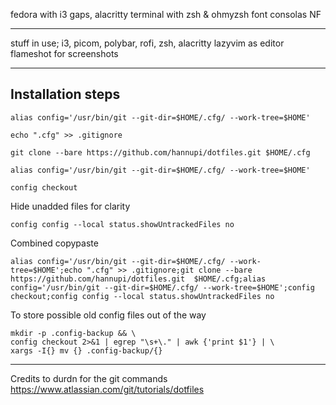 fedora with i3 gaps, alacritty terminal with zsh & ohmyzsh
font consolas NF

---

stuff in use;
i3, picom, polybar, rofi, zsh, alacritty
lazyvim as editor
flameshot for screenshots

---
## Installation steps

```
alias config='/usr/bin/git --git-dir=$HOME/.cfg/ --work-tree=$HOME'
```
```
echo ".cfg" >> .gitignore
```
```
git clone --bare https://github.com/hannupi/dotfiles.git $HOME/.cfg
```
```
alias config='/usr/bin/git --git-dir=$HOME/.cfg/ --work-tree=$HOME'
```
```
config checkout
```

Hide unadded files for clarity
```
config config --local status.showUntrackedFiles no
```
Combined copypaste
```
alias config='/usr/bin/git --git-dir=$HOME/.cfg/ --work-tree=$HOME';echo ".cfg" >> .gitignore;git clone --bare https://github.com/hannupi/dotfiles.git  $HOME/.cfg;alias config='/usr/bin/git --git-dir=$HOME/.cfg/ --work-tree=$HOME';config checkout;config config --local status.showUntrackedFiles no
```

To store possible old config files out of the way
```
mkdir -p .config-backup && \
config checkout 2>&1 | egrep "\s+\." | awk {'print $1'} | \
xargs -I{} mv {} .config-backup/{}
```
--- 
Credits to durdn for the git commands
https://www.atlassian.com/git/tutorials/dotfiles
